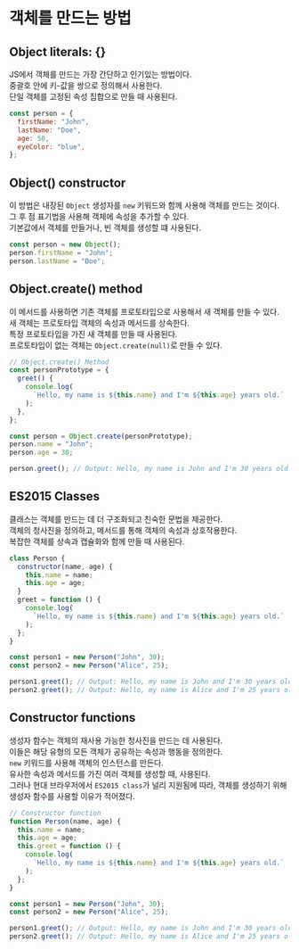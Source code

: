 # 객체를 만드는 방법

## Object literals: {}

JS에서 객체를 만드는 가장 간단하고 인기있는 방법이다. <br />
중괄호 안에 키-값을 쌍으로 정의해서 사용한다. <br />
단일 객체를 고정된 속성 집합으로 만들 때 사용된다.

```javascript
const person = {
  firstName: "John",
  lastName: "Doe",
  age: 50,
  eyeColor: "blue",
};
```

## Object() constructor

이 방법은 내장된 `Object` 생성자를 `new` 키워드와 함께 사용해 객체를 만드는 것이다. <br />
그 후 점 표기법을 사용해 객체에 속성을 추가할 수 있다. <br />
기본값에서 객체를 만들거나, 빈 객체를 생성할 떄 사용된다.

```javascript
const person = new Object();
person.firstName = "John";
person.lastName = "Doe";
```

## Object.create() method

이 메서드를 사용하면 기존 객체를 프로토타입으로 사용해서 새 객체를 만들 수 있다. <br />
새 객체는 프로토타입 객체의 속성과 메서드를 상속한다. <br />
특정 프로토타입을 가진 새 객체를 만들 때 사용된다. <br />
프로토타입이 없는 객체는 `Object.create(null)`로 만들 수 있다.

```javascript
// Object.create() Method
const personPrototype = {
  greet() {
    console.log(
      `Hello, my name is ${this.name} and I'm ${this.age} years old.`
    );
  },
};

const person = Object.create(personPrototype);
person.name = "John";
person.age = 30;

person.greet(); // Output: Hello, my name is John and I'm 30 years old.
```

## ES2015 Classes

클래스는 객체를 만드는 데 더 구조화되고 친숙한 문법을 제공한다. <br />
객체의 청사진을 정의하고, 메서드를 통해 객체의 속성과 상호작용한다. <br />
복잡한 객체를 상속과 캡슐화와 함께 만들 때 사용된다.

```javascript
class Person {
  constructor(name, age) {
    this.name = name;
    this.age = age;
  }
  greet = function () {
    console.log(
      `Hello, my name is ${this.name} and I'm ${this.age} years old.`
    );
  };
}

const person1 = new Person("John", 30);
const person2 = new Person("Alice", 25);

person1.greet(); // Output: Hello, my name is John and I'm 30 years old.
person2.greet(); // Output: Hello, my name is Alice and I'm 25 years old.
```

## Constructor functions

생성자 함수는 객체의 재사용 가능한 청사진을 만드는 데 사용된다. <br />
이들은 해당 유형의 모든 객체가 공유하는 속성과 행동을 정의한다. <br />
`new` 키워드를 사용해 객체의 인스턴스를 만든다. <br />
유사한 속성과 메서드를 가진 여러 객체를 생성할 때, 사용된다. <br />
그러나 현대 브라우저에서 `ES2015 class`가 널리 지원됨에 따라, 객체를 생성하기 위해 생성자 함수를 사용할 이유가 적어졌다.

```javascript
// Constructor function
function Person(name, age) {
  this.name = name;
  this.age = age;
  this.greet = function () {
    console.log(
      `Hello, my name is ${this.name} and I'm ${this.age} years old.`
    );
  };
}

const person1 = new Person("John", 30);
const person2 = new Person("Alice", 25);

person1.greet(); // Output: Hello, my name is John and I'm 30 years old.
person2.greet(); // Output: Hello, my name is Alice and I'm 25 years old.
```
